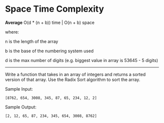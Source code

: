 # Space Time Complexity

**Average** O(d \* (n + b)) time | O(n + b) space

where:

n is the length of the array

b is the base of the numbering system used

d is the max number of digits (e.g. biggest value in array is 53645 - 5 digits)

---

Write a function that takes in an array of integers and returns a sorted version of that array. Use the Radix Sort algorithm to sort the array.

Sample Input:

`[8762, 654, 3008, 345, 87, 65, 234, 12, 2]`

Sample Output:

`[2, 12, 65, 87, 234, 345, 654, 3008, 8762]`
